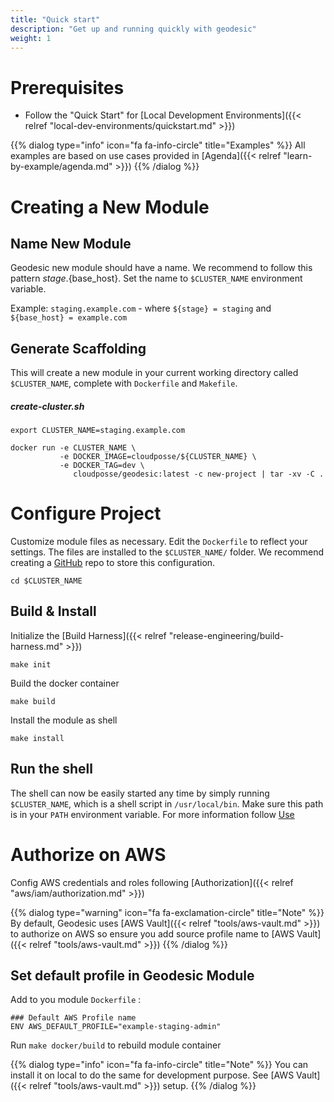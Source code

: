 ```yaml
---
title: "Quick start"
description: "Get up and running quickly with geodesic"
weight: 1
---
```

# Prerequisites

* Follow the "Quick Start" for [Local Development Environments]({{< relref "local-dev-environments/quickstart.md" >}})

{{% dialog type="info" icon="fa fa-info-circle" title="Examples" %}}
All examples are based on use cases provided in [Agenda]({{< relref "learn-by-example/agenda.md" >}})
{{% /dialog %}}

# Creating a New Module

## Name New Module

Geodesic new module should have a name. We recommend to follow this pattern ${stage}.${base_host}.
Set the name to `$CLUSTER_NAME` environment variable.

Example: `staging.example.com` - where `${stage} = staging` and `${base_host} = example.com`

## Generate Scaffolding

This will create a new module in your current working directory called `$CLUSTER_NAME`, complete with `Dockerfile` and `Makefile`.

##### create-cluster.sh
```shell
export CLUSTER_NAME=staging.example.com

docker run -e CLUSTER_NAME \
           -e DOCKER_IMAGE=cloudposse/${CLUSTER_NAME} \
           -e DOCKER_TAG=dev \
              cloudposse/geodesic:latest -c new-project | tar -xv -C .
```

# Configure Project

Customize module files as necessary. Edit the `Dockerfile` to reflect your settings. The files are installed to the `$CLUSTER_NAME/` folder. We recommend creating a [GitHub](doc:github) repo to store this configuration.

```
cd $CLUSTER_NAME
```

## Build & Install

Initialize the [Build Harness]({{< relref "release-engineering/build-harness.md" >}})

```
make init
```

Build the docker container

```
make build
```

Install the module as shell

```
make install
```

## Run the shell

The shell can now be easily started any time by simply running `$CLUSTER_NAME`,  which is a shell script in `/usr/local/bin`. Make sure this path is in your `PATH` environment variable.
For more information follow [Use](doc:use)

# Authorize on AWS

Config AWS credentials and roles following [Authorization]({{< relref "aws/iam/authorization.md" >}})

{{% dialog type="warning" icon="fa fa-exclamation-circle" title="Note" %}}
By default, Geodesic uses [AWS Vault]({{< relref "tools/aws-vault.md" >}}) to authorize on AWS so ensure you add source profile name to [AWS Vault]({{< relref "tools/aws-vault.md" >}})
{{% /dialog %}}

## Set default profile in Geodesic Module

Add to you module `Dockerfile` :

```docker
### Default AWS Profile name
ENV AWS_DEFAULT_PROFILE="example-staging-admin"
```

Run `make docker/build` to rebuild module container

{{% dialog type="info" icon="fa fa-info-circle" title="Note" %}}
You can install it on local to do the same for development purpose.
See [AWS Vault]({{< relref "tools/aws-vault.md" >}}) setup.
{{% /dialog %}}
